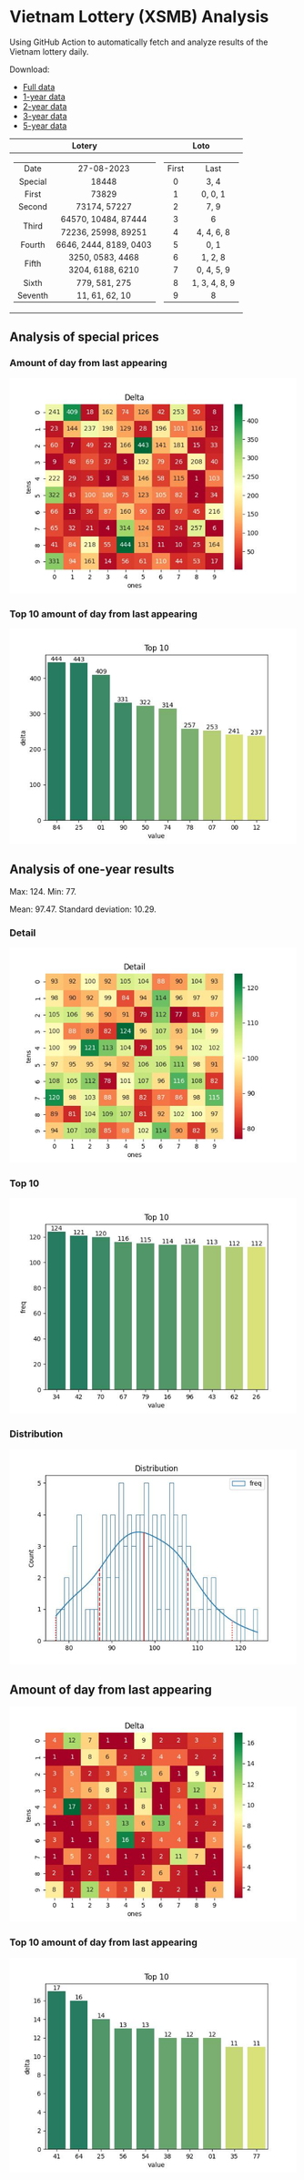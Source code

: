 # Vietnam Lottery (XSMB) Analysis

Using GitHub Action to automatically fetch and analyze results of the Vietnam lottery daily.

Download:

* [Full data](https://raw.githubusercontent.com/khiemdoan/vietnam-lottery-xsmb-analysis/main/results/xsmb.csv)
* [1-year data](https://raw.githubusercontent.com/khiemdoan/vietnam-lottery-xsmb-analysis/main/results/xsmb_1_year.csv)
* [2-year data](https://raw.githubusercontent.com/khiemdoan/vietnam-lottery-xsmb-analysis/main/results/xsmb_2_year.csv)
* [3-year data](https://raw.githubusercontent.com/khiemdoan/vietnam-lottery-xsmb-analysis/main/results/xsmb_3_year.csv)
* [5-year data](https://raw.githubusercontent.com/khiemdoan/vietnam-lottery-xsmb-analysis/main/results/xsmb_5_year.csv)

| Lotery      | Loto |
| :-----------: | :-----------: |
| <table><tr><td>Date</td><td>27-08-2023</td></tr><tr><td>Special</td><td>18448</td></tr><tr><td>First</td><td>73829</td></tr><tr><td>Second</td><td>73174, 57227</td></tr><tr><td rowspan="2">Third</td><td>64570, 10484, 87444</td></tr><tr><td>72236, 25998, 89251</td></tr><tr><td>Fourth</td><td>6646, 2444, 8189, 0403</td></tr><tr><td rowspan="2">Fifth</td><td>3250, 0583, 4468</td></tr><tr><td>3204, 6188, 6210</td></tr><tr><td>Sixth</td><td>779, 581, 275</td></tr><tr><td>Seventh</td><td>11, 61, 62, 10</td></tr></table> | <table><tr><td>First</td><td>Last</td></tr><tr><td>0</td><td>3, 4</td></tr><tr><td>1</td><td>0, 0, 1</td></tr><tr><td>2</td><td>7, 9</td></tr><tr><td>3</td><td>6</td></tr><tr><td>4</td><td>4, 4, 6, 8</td></tr><tr><td>5</td><td>0, 1</td></tr><tr><td>6</td><td>1, 2, 8</td></tr><tr><td>7</td><td>0, 4, 5, 9</td></tr><tr><td>8</td><td>1, 3, 4, 8, 9</td></tr><tr><td>9</td><td>8</td></tr></table> |


<h2>Analysis of special prices</h2>

<h3>Amount of day from last appearing</h3>

![Delta](images/special_delta.jpg)

<h3>Top 10 amount of day from last appearing</h3>

![Delta top 10](images/special_delta_top_10.jpg)

<h2>Analysis of one-year results</h2>

Max: 124. Min: 77.

Mean: 97.47. Standard deviation: 10.29.

<h3>Detail</h3>

![Detail](images/heatmap.jpg)

<h3>Top 10</h3>

![Top 10](images/top-10.jpg)

<h3>Distribution</h3>

![Distribution](images/distribution.jpg)

<h2>Amount of day from last appearing</h2>

![Delta](images/delta.jpg)

<h3>Top 10 amount of day from last appearing</h3>

![Delta top 10](images/delta_top_10.jpg)